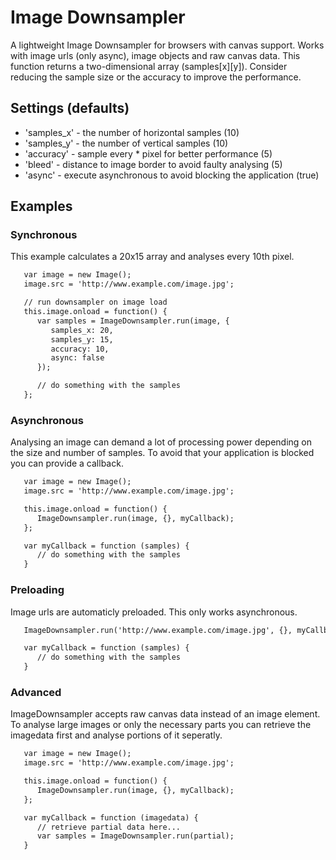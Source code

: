 # Image Downsampler

A lightweight Image Downsampler for browsers with canvas support. Works with image urls (only async), image objects and raw canvas data. This function returns a two-dimensional array (samples[x][y]). Consider reducing the sample size or the accuracy to improve the performance.

## Settings (defaults)

- 'samples_x' - the number of horizontal samples (10)
- 'samples_y' - the number of vertical samples (10)
- 'accuracy' - sample every * pixel for better performance (5)
- 'bleed' - distance to image border to avoid faulty analysing (5)
- 'async' - execute asynchronous to avoid blocking the application (true)

## Examples

### Synchronous

This example calculates a 20x15 array and analyses every 10th pixel.

```html
   var image = new Image();
   image.src = 'http://www.example.com/image.jpg';

   // run downsampler on image load
   this.image.onload = function() {
      var samples = ImageDownsampler.run(image, {
         samples_x: 20,
         samples_y: 15,
         accuracy: 10,
         async: false
      });

      // do something with the samples
   };
```

### Asynchronous

Analysing an image can demand a lot of processing power depending on the size and number of samples. To avoid that your application is blocked you can provide a callback.

```html
   var image = new Image();
   image.src = 'http://www.example.com/image.jpg';

   this.image.onload = function() {
      ImageDownsampler.run(image, {}, myCallback);
   };

   var myCallback = function (samples) {
      // do something with the samples
   }
```

### Preloading

Image urls are automaticly preloaded. This only works asynchronous.

```html
   ImageDownsampler.run('http://www.example.com/image.jpg', {}, myCallback);

   var myCallback = function (samples) {
      // do something with the samples
   }
```

### Advanced

ImageDownsampler accepts raw canvas data instead of an image element. To analyse large images or only the necessary parts you can retrieve the imagedata first and analyse portions of it seperatly.

```html
   var image = new Image();
   image.src = 'http://www.example.com/image.jpg';

   this.image.onload = function() {
      ImageDownsampler.run(image, {}, myCallback);
   };

   var myCallback = function (imagedata) {
      // retrieve partial data here...
      var samples = ImageDownsampler.run(partial);
   }
```